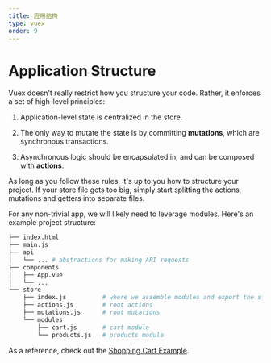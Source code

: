 ```yaml
---
title: 应用结构
type: vuex
order: 9
---
```


# Application Structure

Vuex doesn't really restrict how you structure your code. Rather, it enforces a set of high-level principles:

1. Application-level state is centralized in the store.

2. The only way to mutate the state is by committing **mutations**, which are synchronous transactions.

3. Asynchronous logic should be encapsulated in, and can be composed with **actions**.

As long as you follow these rules, it's up to you how to structure your project. If your store file gets too big, simply start splitting the actions, mutations and getters into separate files.

For any non-trivial app, we will likely need to leverage modules. Here's an example project structure:

``` bash
├── index.html
├── main.js
├── api
│   └── ... # abstractions for making API requests
├── components
│   ├── App.vue
│   └── ...
└── store
    ├── index.js          # where we assemble modules and export the store
    ├── actions.js        # root actions
    ├── mutations.js      # root mutations
    └── modules
        ├── cart.js       # cart module
        └── products.js   # products module
```

As a reference, check out the [Shopping Cart Example](https://github.com/vuejs/vuex/tree/dev/examples/shopping-cart).
